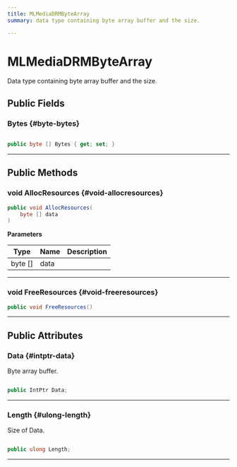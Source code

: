 ```yaml
---
title: MLMediaDRMByteArray
summary: data type containing byte array buffer and the size. 

---
```


# MLMediaDRMByteArray




Data type containing byte array buffer and the size.   





## Public Fields

### Bytes {#byte-bytes}

```csharp

public byte [] Bytes { get; set; }

```






-----------

## Public Methods

### void AllocResources {#void-allocresources}

```csharp
public void AllocResources(
    byte [] data
)
```


**Parameters**

| Type | Name  | Description  | 
|--|--|--|
| byte [] |data||






-----------

### void FreeResources {#void-freeresources}

```csharp
public void FreeResources()
```






-----------

## Public Attributes

### Data {#intptr-data}

Byte array buffer. 

```csharp

public IntPtr Data;

```






-----------

### Length {#ulong-length}

Size of Data. 

```csharp

public ulong Length;

```






-----------


